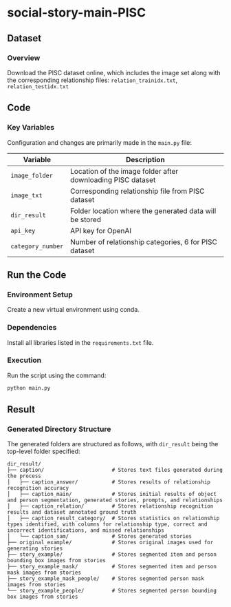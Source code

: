 # social-story-main-PISC

## Dataset

### Overview
Download the PISC dataset online, which includes the image set along with the corresponding relationship files: `relation_trainidx.txt`, `relation_testidx.txt`

## Code

### Key Variables
Configuration and changes are primarily made in the `main.py` file:

| Variable          | Description                                                 |
| ----------------- | ----------------------------------------------------------- |
| `image_folder`    | Location of the image folder after downloading PISC dataset |
| `image_txt`       | Corresponding relationship file from PISC dataset           |
| `dir_result`      | Folder location where the generated data will be stored     |
| `api_key`         | API key for OpenAI                                          |
| `category_number` | Number of relationship categories, 6 for PISC dataset       |

## Run the Code

### Environment Setup
Create a new virtual environment using conda.

### Dependencies
Install all libraries listed in the `requirements.txt` file.

### Execution
Run the script using the command:
```bash
python main.py
```

## Result

### Generated Directory Structure
The generated folders are structured as follows, with `dir_result` being the top-level folder specified:

```
dir_result/
├── caption/                      # Stores text files generated during the process
│   ├── caption_answer/           # Stores results of relationship recognition accuracy
│   ├── caption_main/             # Stores initial results of object and person segmentation, generated stories, prompts, and relationships
│   ├── caption_relation/         # Stores relationship recognition results and dataset annotated ground truth
│   ├── caption_result_category/  # Stores statistics on relationship types identified, with columns for relationship type, correct and incorrect identifications, and missed relationships
│   └── caption_sam/              # Stores generated stories
├── original_example/             # Stores original images used for generating stories
├── story_example/                # Stores segmented item and person bounding box images from stories
├── story_example_mask/           # Stores segmented item and person mask images from stories
├── story_example_mask_people/    # Stores segmented person mask images from stories
└── story_example_people/         # Stores segmented person bounding box images from stories
```
